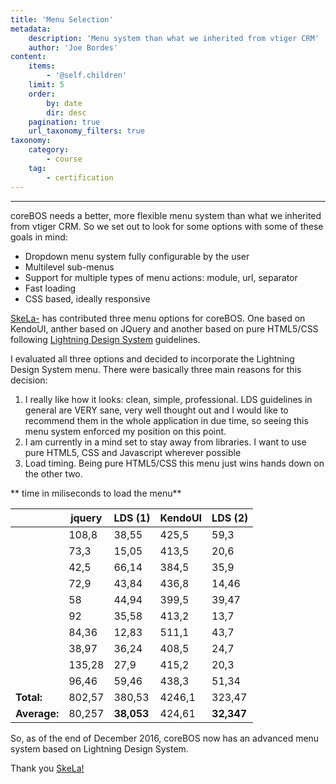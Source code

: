 ```yaml
---
title: 'Menu Selection'
metadata:
    description: 'Menu system than what we inherited from vtiger CRM'
    author: 'Joe Bordes'
content:
    items:
        - '@self.children'
    limit: 5
    order:
        by: date
        dir: desc
    pagination: true
    url_taxonomy_filters: true
taxonomy:
    category:
        - course
    tag:
        - certification
---
```

---

coreBOS needs a better, more flexible menu system than what we inherited
from vtiger CRM. So we set out to look for some options with some of
these goals in mind:

-   Dropdown menu system fully configurable by the user
-   Multilevel sub-menus
-   Support for multiple types of menu actions: module, url, separator
-   Fast loading
-   CSS based, ideally responsive

[SkeLa-](https://github.com/SkeLa-) has contributed three menu options
for coreBOS. One based on KendoUI, anther based on JQuery and another
based on pure HTML5/CSS following [Lightning Design
System](https://www.lightningdesignsystem.com) guidelines.

I evaluated all three options and decided to incorporate the Lightning
Design System menu. There were basically three main reasons for this
decision:

1.  I really like how it looks: clean, simple, professional. LDS
    guidelines in general are VERY sane, very well thought out and I
    would like to recommend them in the whole application in due time,
    so seeing this menu system enforced my position on this point.
2.  I am currently in a mind set to stay away from libraries. I want to
    use pure HTML5, CSS and Javascript wherever possible
3.  Load timing. Being pure HTML5/CSS this menu just wins hands down on
    the other two.

\*\* time in miliseconds to load the menu\*\*

<table class="table table-striped">
<th></th>
<th>jquery</th>
<th>LDS (1)</th>
<th>KendoUI</th>
<th>LDS (2)</th>
</tr>
</thead>
<tbody>
<tr class="odd">
<td></td>
<td>108,8</td>
<td>38,55</td>
<td>425,5</td>
<td>59,3</td>
</tr>
<tr class="even">
<td></td>
<td>73,3</td>
<td>15,05</td>
<td>413,5</td>
<td>20,6</td>
</tr>
<tr class="odd">
<td></td>
<td>42,5</td>
<td>66,14</td>
<td>384,5</td>
<td>35,9</td>
</tr>
<tr class="even">
<td></td>
<td>72,9</td>
<td>43,84</td>
<td>436,8</td>
<td>14,46</td>
</tr>
<tr class="odd">
<td></td>
<td>58</td>
<td>44,94</td>
<td>399,5</td>
<td>39,47</td>
</tr>
<tr class="even">
<td></td>
<td>92</td>
<td>35,58</td>
<td>413,2</td>
<td>13,7</td>
</tr>
<tr class="odd">
<td></td>
<td>84,36</td>
<td>12,83</td>
<td>511,1</td>
<td>43,7</td>
</tr>
<tr class="even">
<td></td>
<td>38,97</td>
<td>36,24</td>
<td>408,5</td>
<td>24,7</td>
</tr>
<tr class="odd">
<td></td>
<td>135,28</td>
<td>27,9</td>
<td>415,2</td>
<td>20,3</td>
</tr>
<tr class="even">
<td></td>
<td>96,46</td>
<td>59,46</td>
<td>438,3</td>
<td>51,34</td>
</tr>
<tr class="odd">
<td><strong>Total:</strong></td>
<td>802,57</td>
<td>380,53</td>
<td>4246,1</td>
<td>323,47</td>
</tr>
<tr class="even">
<td><strong>Average:</strong></td>
<td>80,257</td>
<td><strong>38,053</strong></td>
<td>424,61</td>
<td><strong>32,347</strong></td>
</tr>
</tbody>
</table>

So, as of the end of December 2016, coreBOS now has an advanced menu
system based on Lightning Design System.

<div class="notices blue">
Thank you
<a href="https://github.com/SkeLa-"> SkeLa!</a></div>
  
